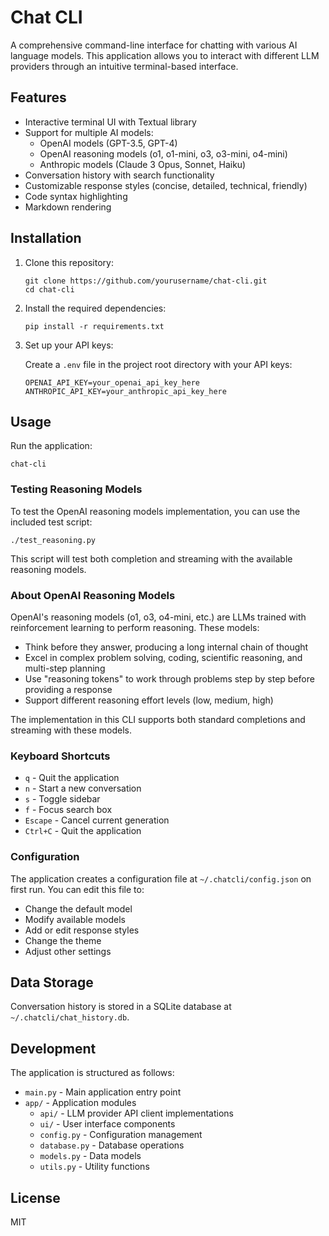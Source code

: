 
# Chat CLI

A comprehensive command-line interface for chatting with various AI language models. This application allows you to interact with different LLM providers through an intuitive terminal-based interface.

## Features

- Interactive terminal UI with Textual library
- Support for multiple AI models:
  - OpenAI models (GPT-3.5, GPT-4)
  - OpenAI reasoning models (o1, o1-mini, o3, o3-mini, o4-mini)
  - Anthropic models (Claude 3 Opus, Sonnet, Haiku)
- Conversation history with search functionality
- Customizable response styles (concise, detailed, technical, friendly)
- Code syntax highlighting
- Markdown rendering

## Installation

1. Clone this repository:
   ```
   git clone https://github.com/yourusername/chat-cli.git
   cd chat-cli
   ```

2. Install the required dependencies:
   ```
   pip install -r requirements.txt
   ```

3. Set up your API keys:
   
   Create a `.env` file in the project root directory with your API keys:
   ```
   OPENAI_API_KEY=your_openai_api_key_here
   ANTHROPIC_API_KEY=your_anthropic_api_key_here
   ```

## Usage

Run the application:
```
chat-cli
```

### Testing Reasoning Models

To test the OpenAI reasoning models implementation, you can use the included test script:
```
./test_reasoning.py
```

This script will test both completion and streaming with the available reasoning models.

### About OpenAI Reasoning Models

OpenAI's reasoning models (o1, o3, o4-mini, etc.) are LLMs trained with reinforcement learning to perform reasoning. These models:

- Think before they answer, producing a long internal chain of thought
- Excel in complex problem solving, coding, scientific reasoning, and multi-step planning
- Use "reasoning tokens" to work through problems step by step before providing a response
- Support different reasoning effort levels (low, medium, high)

The implementation in this CLI supports both standard completions and streaming with these models.

### Keyboard Shortcuts

- `q` - Quit the application
- `n` - Start a new conversation
- `s` - Toggle sidebar
- `f` - Focus search box
- `Escape` - Cancel current generation
- `Ctrl+C` - Quit the application

### Configuration

The application creates a configuration file at `~/.chatcli/config.json` on first run. You can edit this file to:

- Change the default model
- Modify available models
- Add or edit response styles
- Change the theme
- Adjust other settings

## Data Storage

Conversation history is stored in a SQLite database at `~/.chatcli/chat_history.db`.

## Development

The application is structured as follows:

- `main.py` - Main application entry point
- `app/` - Application modules
  - `api/` - LLM provider API client implementations
  - `ui/` - User interface components
  - `config.py` - Configuration management
  - `database.py` - Database operations
  - `models.py` - Data models
  - `utils.py` - Utility functions

## License

MIT
